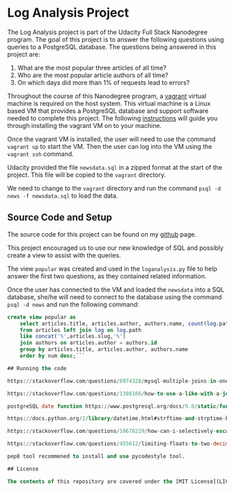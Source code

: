 # Log Analysis Project

The Log Analysis project is part of the Udacity Full Stack Nanodegree program. The goal of this project is to answer the following questions using queries to a PostgreSQL database. The questions being answered in this project are:

1. What are the most popular three articles of all time?
2. Who are the most popular article authors of all time?
3. On which days did more than 1% of requests lead to errors?

Throughout the course of this Nanodegree program, a [vagrant](https://www.vagrantup.com/) virtual machine is required on the host system. This virtual machine is a Linux based VM that provides a PostgreSQL database and support software needed to complete this project. The following [instructions](https://classroom.udacity.com/nanodegrees/nd004/parts/8d3e23e1-9ab6-47eb-b4f3-d5dc7ef27bf0/modules/bc51d967-cb21-46f4-90ea-caf73439dc59/lessons/5475ecd6-cfdb-4418-85a2-f2583074c08d/concepts/14c72fe3-e3fe-4959-9c4b-467cf5b7c3a0) will guide you through installing the vagrant VM on to your machine. 

Once the vagrant VM is installed, the user will need to use the command `vagrant up` to start the VM.
Then the user can log into the VM using the `vagrant ssh` command.

Udacity provided the file `newsdata.sql` in a zipped format at the start of the project. 
This file will be copied to the `vagrant` directory.

We need to change to the `vagrant` directory and run the command `psql -d news -f newsdata.sql` to load the data.

## Source Code and Setup

The source code for this project can be found on my [github](https://github.com/sjcorreia/log-analysis) page.

This project encouraged us to use our new knowledge of SQL and possibly create a view to assist with the queries.

The view `popular` was created and used in the `loganalysis.py` file to help answer the first two questions, as they contained related information.

Once the user has connected to the VM and loaded the `newsdata` into a SQL database, she/he will need to connect to the database using the command `psql -d news` and run the following command:

```sql
create view popular as
	select articles.title, articles.author, authors.name, count(log.path) as num
	from articles left join log on log.path
	like concat('%',articles.slug,'%')
	join authors on articles.author = authors.id
	group by articles.title, articles.author, authors.name
	order by num desc;```

## Running the code

https://stackoverflow.com/questions/8974328/mysql-multiple-joins-in-one-query

https://stackoverflow.com/questions/1386166/how-to-use-a-like-with-a-join-in-sql

postgreSQL date function https://www.postgresql.org/docs/9.0/static/functions-datetime.html

https://docs.python.org/2/library/datetime.html#strftime-and-strptime-behavior

https://stackoverflow.com/questions/10678229/how-can-i-selectively-escape-percent-in-python-strings

https://stackoverflow.com/questions/455612/limiting-floats-to-two-decimal-points

pep8 tool recommened to install and use pycodestyle tool.

## License

The contents of this repository are covered under the [MIT License](LICENSE).
